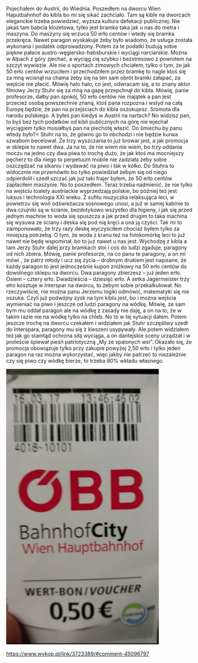 Pojechałem do Austrii, do Wiednia. Poszedłem na dworcu Wien Haputbahnhof do kibla bo mi się sikać zachciało. Tam są kible na dworcach eleganckie trzeba powiedzieć, wyższa kultura defekacji publicznej. Nie jakaś tam babcia klozetowa, tylko jest bramka taka jak u nas do metra i maszyna. Do maszyny się wrzuca 50 erło centów i wtedy się bramka przekręca. Nawet paragon wyskakuje żeby było wiadomo, że usługa została wykonana i podatek odprowadzony. Potem za te podatki budują sobie piękne pałace austro-węgiersko-habsburskie i wyciągi narciarskie. Można w Alpach z góry zjechać, a wyciąg cię szybko i bezstresowo z powrotem na szczyt wywiezie. 
Ale nie o sportach zimowych chciałem, tylko o tym, że jak 50 erło centów wrzuciłem i przechodziłem przez bramkę to nagle ktoś się za mną wcisnął na chama żeby się na ten sam obrót bramki załapać, za wejście nie płacić. Mówię halo halo, co jest, odwracam się, a to znany aktor filmowy Jerzy Stuhr się za mną na gapę przepchnął do kibla. Mówię, panie profesorze, dałby pan spokój, 50 erło centów nie majątek a pan jest przecież osobą powszechnie znaną, ktoś pana rozpozna i wstyd na całą Europę będzie, że pan na przejściach do kibla oszukujesz. Sromota dla narodu polskiego. A byłeś pan kiedyś w Austrii na nartach? No widzisz pan, to byś bez tych podatków od kibli publicznych na górę nie wjechał wyciągiem tylko musiałbyś pan na piechotę włazić. Do śmiechu by panu wtedy było?< 
Stuhr na to, że gówno go to obchodzi i nie będzie kurwa szwabom becelował. Że trzy wyszczania to już browar jest, a jak promocja w sklepie to nawet dwa. Ja na to, że nie wiem nie wiem, bo trzy oddania moczu na jedno czy dwa piwa to trochę dużo, że jak ktoś ma mocniejszy pęcherz to dla niego to perpetuum mobile nie zadziała żeby sobie oszczędzać na sikaniu i wydawać na piwo i tak w kółko. Do Stuhra to widocznie nie przemówiło bo tylko powiedział żebym się od niego odpierdolił i szedł szczać jak już taki frajer byłem, że 50 erło centów zapłaciłem maszynie. No to poszedłem. 
Teraz trzeba nadmienić, że nie tylko na wejściu toalety austriackie wyprzedzają polskie, bo później też jest luksus i technologia XXI wieku. Z sufitu muzyczka relaksująca leci, w powietrzu się woń odświeżacza sosnowego unosi, a już w samej kabinie to dwa czujniki są w ścianie, bezdotykowo wszystko dla higieny, i jak się przed jednym machnie to woda się spuszcza a jak przed drugim to taka machina się wysuwa ze ściany i deska się pod nią kręci a ona ją czyści. Tak mi to zaimponowało, że trzy razy deskę wyczyściłem chociaż byłem tylko za mniejszą potrzebą. O tym, że woda z kranu też na fotokomórkę leci to już nawet nie będę wspominał, bo to już nawet u nas jest. 
Wychodzę z kibla a tam Jerzy Stuhr dalej przy bramkach stoi i coś do ludzi zgaduje, paragony od nich zbiera. Mówię, panie profesorze, na co panu te paragony, a on mi mówi , że patrz młody i ucz się życia – drobnym drukiem jest napisane, że każdy paragon to jest jednocześnie kupon zniżkowy na 50 erło centów do dowolnego sklepu na dworcu. Dwa paragony zbierzesz – już jeden erło. Osiem – cztery erło. Dwadzieścia – dziesięć erło. A setka Jagermeister trzy ełro kosztuje w Interspar na dworcu, to żebym sobie przekalkulował. No rzeczywiście, nie można panu Jerzemu logiki odmówić, matematyki się nie oszuka. Czyli już podwójny zysk na tym kiblu jest, bo i można wejścia wymieniać na piwo i jeszcze od ludzi paragony na wódkę. Mówię, że sam bym mu oddał paragon ale na wódkę z zasady nie daję, a on na to, że w takim razie nie na wódkę tylko na chleb. No to w tej sytuacji dałem. 
Potem jeszcze trochę na dworcu czekałem i widziałem jak Stuhr szczęśliwy szedł do Interspara, paragony mu się z kieszeni usypywały. Ale potem widziałem też jak go stamtąd ochrona siłą wyciąga, a on dantejskie sceny urządzał i w proteście śpiewał pieśń patriotyczną „My ze spalonych wsi”. Okazało się, że promocja obowiązuje tylko przy zakupie powyżej 2,50 erło i tylko jeden paragon na raz można wykorzystać, więc jakby nie patrzeć to niezależnie czy się piwo czy wódkę bierze, to trzeba 80% wkładu własnego.

![](/comment_sAt2dSLIrOExVSC9CgqNDRhUtZDQwKhk.jpg)

https://www.wykop.pl/link/3723389/#comment-45096797

